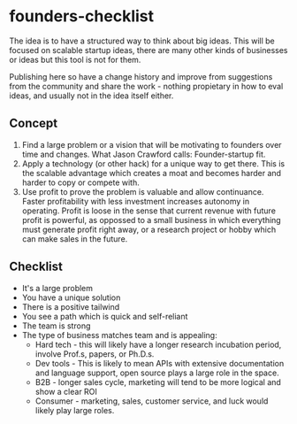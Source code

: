 # founders-checklist

The idea is to have a structured way to think about big ideas. This will be focused on scalable startup ideas, there are many other kinds of businesses or ideas but this tool is not for them.

Publishing here so have a change history and improve from suggestions from the community and share the work - nothing propietary in how to eval ideas, and usually not in the idea itself either.

## Concept

1. Find a large problem or a vision that will be motivating to founders over time and changes. What Jason Crawford calls: Founder-startup fit.
2. Apply a technology (or other hack) for a unique way to get there. This is the scalable advantage which creates a moat and becomes harder and harder to copy or compete with.
3. Use profit to prove the problem is valuable and allow continuance. Faster profitability with less investment increases autonomy in operating. Profit is loose in the sense that current revenue with future profit is powerful, as oppossed to a small business in which everything must generate profit right away, or a research project or hobby which can make sales in the future.

## Checklist

* It's a large problem
* You have a unique solution
* There is a positive tailwind
* You see a path which is quick and self-reliant
* The team is strong
* The type of business matches team and is appealing:
  * Hard tech - this will likely have a longer research incubation period, involve Prof.s, papers, or Ph.D.s. 
  * Dev tools - This is likely to mean APIs with extensive documentation and language support, open source plays a large role in the space.
  * B2B - longer sales cycle, marketing will tend to be more logical and show a clear ROI
  * Consumer - marketing, sales, customer service, and luck would likely play large roles.




